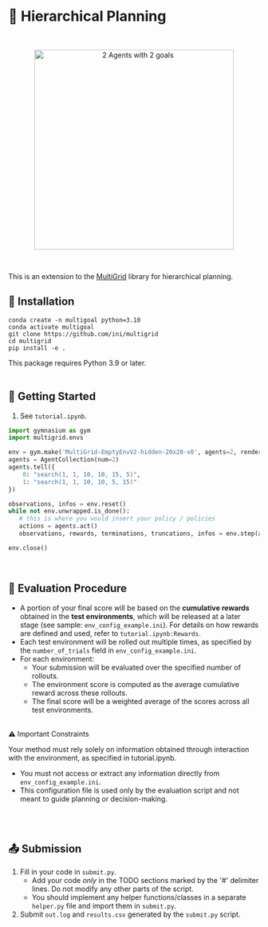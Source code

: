 # 🧭 Hierarchical Planning

<br/>
<p align="center">
  <img src="https://i.imgur.com/LDeSLDi.gif" width=400 alt="2 Agents with 2 goals">
</p>
<br/>

This is an extension to the [MultiGrid](https://ini.github.io/docs/multigrid) library for hierarchical planning.
<br>

## 💾 Installation

    conda create -n multigoal python=3.10
    conda activate multigoal
    git clone https://github.com/ini/multigrid
    cd multigrid
    pip install -e .

This package requires Python 3.9 or later.
<br>
<br>

## 🚀 Getting Started
1) See `tutorial.ipynb`.

```python
import gymnasium as gym
import multigrid.envs

env = gym.make('MultiGrid-EmptyEnvV2-hidden-20x20-v0', agents=2, render_mode='human')
agents = AgentCollection(num=2)
agents.tell({
    0: "search(1, 1, 10, 10, 15, 5)",
    1: "search(1, 1, 10, 10, 5, 15)"
})

observations, infos = env.reset()
while not env.unwrapped.is_done():
   # this is where you would insert your policy / policies
   actions = agents.act()
   observations, rewards, terminations, truncations, infos = env.step(actions)

env.close()
```
<br>

## 🧪 Evaluation Procedure
* A portion of your final score will be based on the **cumulative rewards** obtained in the **test environments**, which will be released at a later stage (see sample: `env_config_example.ini`).
For details on how rewards are defined and used, refer to `tutorial.ipynb:Rewards`.
* Each test environment will be rolled out multiple times, as specified by the `number_of_trials` field in `env_config_example.ini`.
* For each environment:
  * Your submission will be evaluated over the specified number of rollouts.
  * The environment score is computed as the average cumulative reward across these rollouts.
  * The final score will be a weighted average of the scores across all test environments.

<br>
⚠️ Important Constraints

Your method must rely solely on information obtained through interaction with the environment, as specified in tutorial.ipynb.

 * You must not access or extract any information directly from `env_config_example.ini`.
 * This configuration file is used only by the evaluation script and not meant to guide planning or decision-making.
<br>
<br>

## 📤 Submission

1) Fill in your code in `submit.py`.
   * Add your code *only* in the TODO sections marked by the '#' delimiter lines. Do not modify any other parts of the script.
   * You should implement any helper functions/classes in a separate `helper.py` file and import them in `submit.py`.
2) Submit `out.log` and `results.csv` generated by the `submit.py` script.
